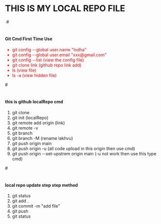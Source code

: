 # THIS IS MY LOCAL REPO FILE
<img src = "" alt = "" widht="" height = "">
# <BR>

# <h4> Git Cmd First Time Use </h4>
 <ul style = "color : red;">
   <li>git config --global user.name "lodha"</li>  
   <li>git config --global user.email "xxx@gmail.com"</li>  
   <li>git config --list (view the config file)</li>  
   <li>git clone  link (github repo link add)</li> 
   <li>ls (view file)</li> 
   <li>ls -a (view hidden file)</li> 
 </ul>

#<br>

# <h4> this is github localRepo cmd  </h4>
 <ol type = "1">
  <li>git clone</li>
  <li>git init (localRepo)</li>
  <li>git remote add origin (link) </li>
  <li>git remote -v</li>
  <li>git branch</li>
  <li>git branch -M (rename lakhvu)</li>
  <li>git push origin main </li>
  <li>git push origin -u (all code upload in this origin then use cmd) </li>
  <li>git push origin --set-upstrem origin main (-u not work then use this type cmd)</li>
 </ol>

#<br>

 # <h4> local repo update step step method</h4>
 <ol type = "1">
  <li> git status</li>
  <li> git add . </li>
  <li> git commit -m "add file"</li>
  <li> git push</li>
  <li> git status</li>
 </ol>



